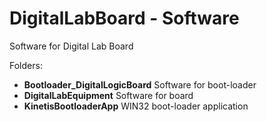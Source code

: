 # DigitalLabBoard - Software
Software for Digital Lab Board

Folders:
* __Bootloader_DigitalLogicBoard__ Software for boot-loader
* __DigitalLabEquipment__          Software for board
* __KinetisBootloaderApp__         WIN32 boot-loader application
